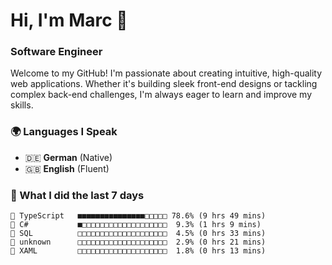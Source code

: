 # Hi, I'm Marc 👋 
### Software Engineer

Welcome to my GitHub! I'm passionate about creating intuitive, high-quality web applications. Whether it's building sleek front-end designs or tackling complex back-end challenges, I'm always eager to learn and improve my skills.  

### 🌍 Languages I Speak  
- 🇩🇪 **German** (Native)  
- 🇬🇧 **English** (Fluent)

### 🤯 What I did the last 7 days

```
🔷 TypeScript   ■■■■■■■■■■■■■■■□□□□□ 78.6% (9 hrs 49 mins)
🔷 C#           ■□□□□□□□□□□□□□□□□□□□  9.3% (1 hrs 9 mins)
📄 SQL          □□□□□□□□□□□□□□□□□□□□  4.5% (0 hrs 33 mins)
📄 unknown      □□□□□□□□□□□□□□□□□□□□  2.9% (0 hrs 21 mins)
📄 XAML         □□□□□□□□□□□□□□□□□□□□  1.8% (0 hrs 13 mins)
```